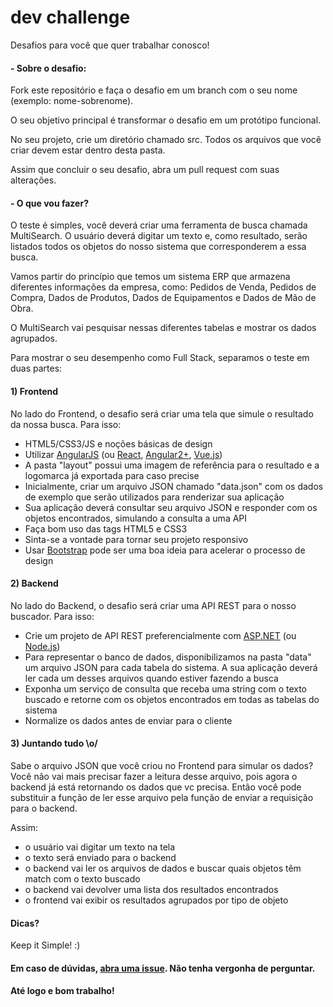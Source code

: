 # dev challenge
Desafios para você que quer trabalhar conosco!

#### - Sobre o desafio:

Fork este repositório e faça o desafio em um branch com o seu nome (exemplo: nome-sobrenome).

O seu objetivo principal é transformar o desafio em um protótipo funcional.

No seu projeto, crie um diretório chamado src. Todos os arquivos que você criar devem estar dentro desta pasta.

Assim que concluir o seu desafio, abra um pull request com suas alterações.


#### - O que vou fazer?

O teste é simples, você deverá criar uma ferramenta de busca chamada MultiSearch. O usuário deverá digitar um texto e, como resultado, serão listados todos os objetos do nosso sistema que corresponderem a essa busca. 

Vamos partir do princípio que temos um sistema ERP que armazena diferentes informações da empresa, como: Pedidos de Venda, Pedidos de Compra, Dados de Produtos, Dados de Equipamentos e Dados de Mão de Obra. 

O MultiSearch vai pesquisar nessas diferentes tabelas e mostrar os dados agrupados.


Para mostrar o seu desempenho como Full Stack, separamos o teste em duas partes:

#### 1) Frontend

No lado do Frontend, o desafio será criar uma tela que simule o resultado da nossa busca.
Para isso:

- HTML5/CSS3/JS e noções básicas de design
- Utilizar [AngularJS](https://angularjs.org) (ou [React](https://github.com/facebook/react), [Angular2+](https://github.com/angular/angular), [Vue.js](https://github.com/vuejs/vue))
- A pasta "layout" possui uma imagem de referência para o resultado e a logomarca já exportada para caso precise
- Inicialmente, criar um arquivo JSON chamado "data.json" com os dados de exemplo que serão utilizados para renderizar sua aplicação
- Sua aplicação deverá consultar seu arquivo JSON e responder com os objetos encontrados, simulando a consulta a uma API
- Faça bom uso das tags HTML5 e CSS3
- Sinta-se a vontade para tornar seu projeto responsivo
- Usar [Bootstrap](https://getbootstrap.com) pode ser uma boa ideia para acelerar o processo de design

#### 2) Backend

No lado do Backend, o desafio será criar uma API REST para o nosso buscador.
Para isso:

- Crie um projeto de API REST preferencialmente com [ASP.NET](https://www.asp.net) (ou [Node.js](https://nodejs.org))
- Para representar o banco de dados, disponibilizamos na pasta "data" um arquivo JSON para cada tabela do sistema. A sua aplicação deverá ler cada um desses arquivos quando estiver fazendo a busca
- Exponha um serviço de consulta que receba uma string com o texto buscado e retorne com os objetos encontrados em todas as tabelas do sistema
- Normalize os dados antes de enviar para o cliente

#### 3) Juntando tudo  \o/

Sabe o arquivo JSON que você criou no Frontend para simular os dados? Você não vai mais precisar fazer a leitura desse arquivo, pois agora o backend já está retornando os dados que vc precisa. Então você pode substituir a função de ler esse arquivo pela função de enviar a requisição para o backend. 

Assim:
- o usuário vai digitar um texto na tela
- o texto será enviado para o backend
- o backend vai ler os arquivos de dados e buscar quais objetos têm match com o texto buscado
- o backend vai devolver uma lista dos resultados encontrados
- o frontend vai exibir os resultados agrupados por tipo de objeto  


#### Dicas?

Keep it Simple!  :)


#### Em caso de dúvidas, [abra uma issue](https://github.com/drumoo/dev-challenge/issues). Não tenha vergonha de perguntar.


#### Até logo e bom trabalho!

